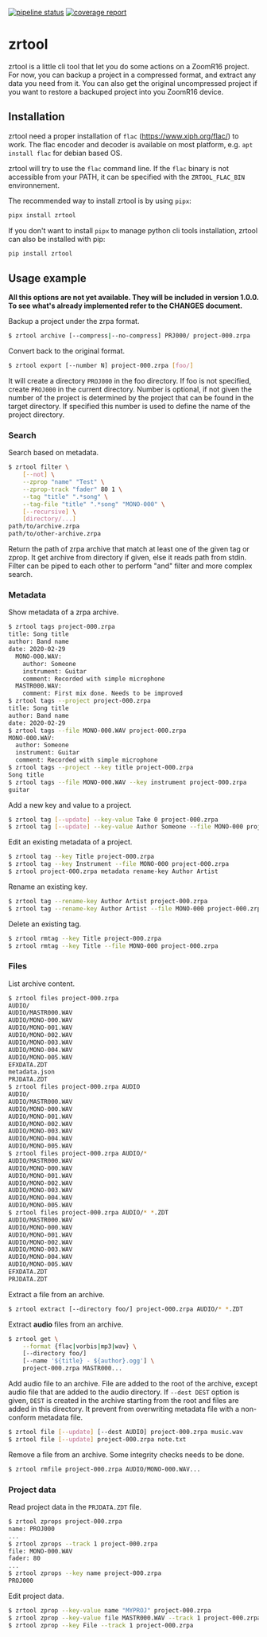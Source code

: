 [![pipeline status](https://gitlab.com/remytms/zrtool/badges/master/pipeline.svg)](https://gitlab.com/remytms/zrtool/pipelines)
[![coverage report](https://gitlab.com/remytms/zrtool/badges/master/coverage.svg)](https://gitlab.com/remytms/zrtool/pipelines)

zrtool
======

zrtool is a little cli tool that let you do some actions on a ZoomR16
project. For now, you can backup a project in a compressed format, and
extract any data you need from it. You can also get the original
uncompressed project if you want to restore a backuped project into you
ZoomR16 device.


Installation
------------

zrtool need a proper installation of `flac`
(https://www.xiph.org/flac/) to work. The flac encoder and decoder is
available on most platform, e.g. `apt install flac` for debian based OS.

zrtool will try to use the `flac` command line. If the `flac` binary is
not accessible from your PATH, it can be specified with the
`ZRTOOL_FLAC_BIN` environnement.

The recommended way to install zrtool is by using `pipx`:

```sh
pipx install zrtool
```

If you don't want to install `pipx` to manage python cli tools
installation, zrtool can also be installed with pip:

```sh
pip install zrtool
```


Usage example
-------------

**All this options are not yet available. They will be included in
version 1.0.0. To see what's already implemented refer to the CHANGES
document.**

Backup a project under the zrpa format.
```sh
$ zrtool archive [--compress|--no-compress] PRJ000/ project-000.zrpa
```

Convert back to the original format.
```sh
$ zrtool export [--number N] project-000.zrpa [foo/]
```
It will create a directory `PROJ000` in the foo directory. If foo is not
specified, create `PROJ000` in the current directory. Number is
optional, if not given the number of the project is determined by the
project that can be found in the target directory. If specified this
number is used to define the name of the project directory.


### Search

Search based on metadata.
```sh
$ zrtool filter \
    [--not] \
    --zprop "name" "Test" \
    --zprop-track "fader" 80 1 \
    --tag "title" ".*song" \
    --tag-file "title" ".*song" "MONO-000" \
    [--recursive] \
    [directory/...]
path/to/archive.zrpa
path/to/other-archive.zrpa
```
Return the path of zrpa archive that match at least one of the given tag
or zprop. It get archive from directory if given, else it reads path
from stdin.
Filter can be piped to each other to perform "and" filter and more
complex search.


### Metadata

Show metadata of a zrpa archive.
```sh
$ zrtool tags project-000.zrpa
title: Song title
author: Band name
date: 2020-02-29
  MONO-000.WAV:
    author: Someone
    instrument: Guitar
    comment: Recorded with simple microphone
  MASTR000.WAV:
    comment: First mix done. Needs to be improved
$ zrtool tags --project project-000.zrpa
title: Song title
author: Band name
date: 2020-02-29
$ zrtool tags --file MONO-000.WAV project-000.zrpa
MONO-000.WAV:
  author: Someone
  instrument: Guitar
  comment: Recorded with simple microphone
$ zrtool tags --project --key title project-000.zrpa
Song title
$ zrtool tags --file MONO-000.WAV --key instrument project-000.zrpa
guitar
```

Add a new key and value to a project.
```sh
$ zrtool tag [--update] --key-value Take 0 project-000.zrpa
$ zrtool tag [--update] --key-value Author Someone --file MONO-000 project-000.zrpa
```

Edit an existing metadata of a project.
```sh
$ zrtool tag --key Title project-000.zrpa
$ zrtool tag --key Instrument --file MONO-000 project-000.zrpa
$ zrtool project-000.zrpa metadata rename-key Author Artist
```

Rename an existing key.
```sh
$ zrtool tag --rename-key Author Artist project-000.zrpa
$ zrtool tag --rename-key Author Artist --file MONO-000 project-000.zrpa
```

Delete an existing tag.
```sh
$ zrtool rmtag --key Title project-000.zrpa
$ zrtool rmtag --key Title --file MONO-000 project-000.zrpa
```


### Files

List archive content.
```sh
$ zrtool files project-000.zrpa
AUDIO/
AUDIO/MASTR000.WAV
AUDIO/MONO-000.WAV
AUDIO/MONO-001.WAV
AUDIO/MONO-002.WAV
AUDIO/MONO-003.WAV
AUDIO/MONO-004.WAV
AUDIO/MONO-005.WAV
EFXDATA.ZDT
metadata.json
PRJDATA.ZDT
$ zrtool files project-000.zrpa AUDIO
AUDIO/
AUDIO/MASTR000.WAV
AUDIO/MONO-000.WAV
AUDIO/MONO-001.WAV
AUDIO/MONO-002.WAV
AUDIO/MONO-003.WAV
AUDIO/MONO-004.WAV
AUDIO/MONO-005.WAV
$ zrtool files project-000.zrpa AUDIO/*
AUDIO/MASTR000.WAV
AUDIO/MONO-000.WAV
AUDIO/MONO-001.WAV
AUDIO/MONO-002.WAV
AUDIO/MONO-003.WAV
AUDIO/MONO-004.WAV
AUDIO/MONO-005.WAV
$ zrtool files project-000.zrpa AUDIO/* *.ZDT
AUDIO/MASTR000.WAV
AUDIO/MONO-000.WAV
AUDIO/MONO-001.WAV
AUDIO/MONO-002.WAV
AUDIO/MONO-003.WAV
AUDIO/MONO-004.WAV
AUDIO/MONO-005.WAV
EFXDATA.ZDT
PRJDATA.ZDT
```

Extract a file from an archive.
```sh
$ zrtool extract [--directory foo/] project-000.zrpa AUDIO/* *.ZDT
```

Extract **audio** files from an archive.
```sh
$ zrtool get \
    --format {flac|vorbis|mp3|wav} \
    [--directory foo/]
    [--name '${title} - ${author}.ogg'] \
    project-000.zrpa MASTR000...
```

Add audio file to an archive. File are added to the root of the archive,
except audio file that are added to the audio directory. If `--dest
DEST` option is given, `DEST` is created in the archive starting from
the root and files are added in this directory. It prevent from
overwriting metadata file with a non-conform metadata file.
```sh
$ zrtool file [--update] [--dest AUDIO] project-000.zrpa music.wav
$ zrtool file [--update] project-000.zrpa note.txt
```

Remove a file from an archive. Some integrity checks needs to be done.
```sh
$ zrtool rmfile project-000.zrpa AUDIO/MONO-000.WAV...
```


### Project data

Read project data in the `PRJDATA.ZDT` file.
```sh
$ zrtool zprops project-000.zrpa
name: PROJ000
...
$ zrtool zprops --track 1 project-000.zrpa
file: MONO-000.WAV
fader: 80
...
$ zrtool zprops --key name project-000.zrpa
PROJ000
```

Edit project data.
```sh
$ zrtool zprop --key-value name "MYPROJ" project-000.zrpa
$ zrtool zprop --key-value file MASTR000.WAV --track 1 project-000.zrpa
$ zrtool zprop --key File --track 1 project-000.zrpa
```
